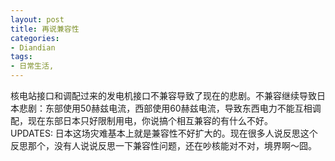 ```yaml
---
layout: post
title: 再说兼容性
categories:
- Diandian
tags:
- 日常生活, 
---
```

核电站接口和调配过来的发电机接口不兼容导致了现在的悲剧。不兼容继续导致日本悲剧：东部使用50赫兹电流，西部使用60赫兹电流，导致东西电力不能互相调配，现在东部日本只好限制用电，你说搞个相互兼容的有什么不好。       UPDATES: 日本这场灾难基本上就是兼容性不好扩大的。现在很多人说反思这个反思那个，没有人说说反思一下兼容性问题，还在吵核能对不对，境界啊～囧。